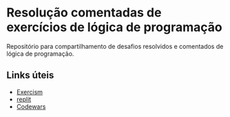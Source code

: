 # Resolução comentadas de exercícios de lógica de programação
Repositório para compartilhamento de desafios resolvidos e comentados de lógica de programação.

## Links úteis
- [Exercism](https://exercism.org/)
- [replit](https://replit.com/)
- [Codewars](https://www.codewars.com/)
